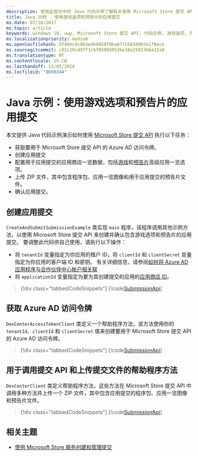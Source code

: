 ```yaml
---
description: 使用此部分中的 Java 代码示例了解有关使用 Microsoft Store 提交 API 提交游戏选项和预报片的详细信息。
title: Java 示例 - 使用游戏选项和预告片的应用提交
ms.date: 07/10/2017
ms.topic: article
keywords: windows 10, uwp, Microsoft Store 提交 API, 代码示例, 游戏选项, 预告片, 高级应用一览, java
ms.localizationpriority: medium
ms.openlocfilehash: 974bbc4c864edb9450f9ba677c60349b5e1f8ece
ms.sourcegitcommit: c01c29cd97f1cbf050950526e18e15823b6a12a0
ms.translationtype: MT
ms.contentlocale: zh-CN
ms.lasthandoff: 12/05/2018
ms.locfileid: "8690344"
---
```

# <a name="java-sample-app-submission-with-game-options-and-trailers"></a>Java 示例：使用游戏选项和预告片的应用提交

本文提供 Java 代码示例演示如何使用 [Microsoft Store 提交 API](create-and-manage-submissions-using-windows-store-services.md) 执行以下任务：

* 获取要用于 Microsoft Store 提交 API 的 Azure AD 访问令牌。
* 创建应用提交
* 配置用于应用提交的应用商店一览数据，包括[游戏](manage-app-submissions.md#gaming-options-object)和[预告片](manage-app-submissions.md#trailer-object)高级应用一览选项。
* 上传 ZIP 文件，其中包含程序包、应用一览图像和用于应用提交的预告片文件。
* 确认应用提交。

<span id="create-app-submission" />

## <a name="create-an-app-submission"></a>创建应用提交

```CreateAndSubmitSubmissionExample``` 类实现 ```main``` 程序，该程序调用其他示例方法，以使用 Microsoft Store 提交 API 来创建并确认包含游戏选项和预告片的应用提交。 要调整此代码供自己使用，请执行以下操作：

* 将 ```tenantId``` 变量指定为你应用的租户 ID，将 ```clientId``` 和 ```clientSecret``` 变量指定为你应用的客户端 ID 和密钥。 有关详细信息，请参阅[如何将 Azure AD 应用程序与合作伙伴中心帐户相关联](create-and-manage-submissions-using-windows-store-services.md#how-to-associate-an-azure-ad-application-with-your-partner-center-account)
* 将 ```applicationId``` 变量指定为要为其创建提交的应用的[应用商店 ID](in-app-purchases-and-trials.md#store-ids)。

> [!div class="tabbedCodeSnippets"]
[!code[SubmissionApi](./code/StoreServicesExamples_SubmissionAdvancedListings/java/CreateAndSubmitSubmissionExample.java#L1-L313)]

<span id="token" />

## <a name="obtain-an-azure-ad-access-token"></a>获取 Azure AD 访问令牌

```DevCenterAccessTokenClient``` 类定义一个帮助程序方法，该方法使用你的 ```tenantId```、```clientId``` 和 ```clientSecret``` 值来创建要用于 Microsoft Store 提交 API 的 Azure AD 访问令牌。

> [!div class="tabbedCodeSnippets"]
[!code[SubmissionApi](./code/StoreServicesExamples_SubmissionAdvancedListings/java/DevCenterAccessTokenClient.java#L1-L69)]

<span id="utilities" />

## <a name="helper-methods-to-invoke-the-submission-api-and-upload-submission-files"></a>用于调用提交 API 和上传提交文件的帮助程序方法

```DevCenterClient``` 类定义帮助程序方法，这些方法在 Microsoft Store 提交 API 中调用多种方法并上传一个 ZIP 文件，其中包含应用提交的程序包、应用一览图像和预告片文件。

> [!div class="tabbedCodeSnippets"]
[!code[SubmissionApi](./code/StoreServicesExamples_SubmissionAdvancedListings/java/DevCenterClient.java#L1-L224)]

## <a name="related-topics"></a>相关主题

* [使用 Microsoft Store 服务创建和管理提交](create-and-manage-submissions-using-windows-store-services.md)
